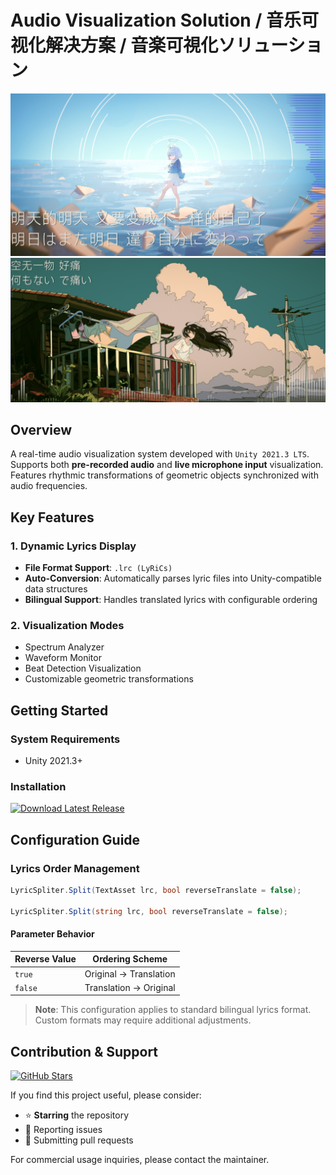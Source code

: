 # Audio Visualization Solution / 音乐可视化解决方案 / 音楽可視化ソリューション

![Visualization Sample 1](https://github.com/FSF0912/Music-Visualization/blob/main/SamplePic.png)  
![Visualization Sample 2](https://github.com/FSF0912/Music-Visualization/blob/main/samplePic2.png)

## Overview
A real-time audio visualization system developed with `Unity 2021.3 LTS`.  
Supports both **pre-recorded audio** and **live microphone input** visualization.  
Features rhythmic transformations of geometric objects synchronized with audio frequencies.

## Key Features
### 1. Dynamic Lyrics Display
- **File Format Support**: `.lrc (LyRiCs)`
- **Auto-Conversion**: Automatically parses lyric files into Unity-compatible data structures
- **Bilingual Support**: Handles translated lyrics with configurable ordering

### 2. Visualization Modes
- Spectrum Analyzer
- Waveform Monitor
- Beat Detection Visualization
- Customizable geometric transformations

## Getting Started
### System Requirements
- Unity 2021.3+ 

### Installation
[![Download Latest Release](https://img.shields.io/badge/Download-v1.0.0-blue)](https://github.com/FSF0912/Music-Visualization/releases/)

## Configuration Guide
### Lyrics Order Management
```csharp
LyricSpliter.Split(TextAsset lrc, bool reverseTranslate = false);

LyricSpliter.Split(string lrc, bool reverseTranslate = false);
```

#### Parameter Behavior
| Reverse Value | Ordering Scheme        |
|---------------|------------------------|
| `true`        | Original → Translation |
| `false`       | Translation → Original |

> **Note**: This configuration applies to standard bilingual lyrics format. Custom formats may require additional adjustments.

## Contribution & Support
[![GitHub Stars](https://img.shields.io/github/stars/FSF0912/Music-Visualization?style=social)](https://github.com/FSF0912/Music-Visualization/stargazers)

If you find this project useful, please consider:
- ⭐ **Starring** the repository
- 🐛 Reporting issues
- 🎨 Submitting pull requests

For commercial usage inquiries, please contact the maintainer.
